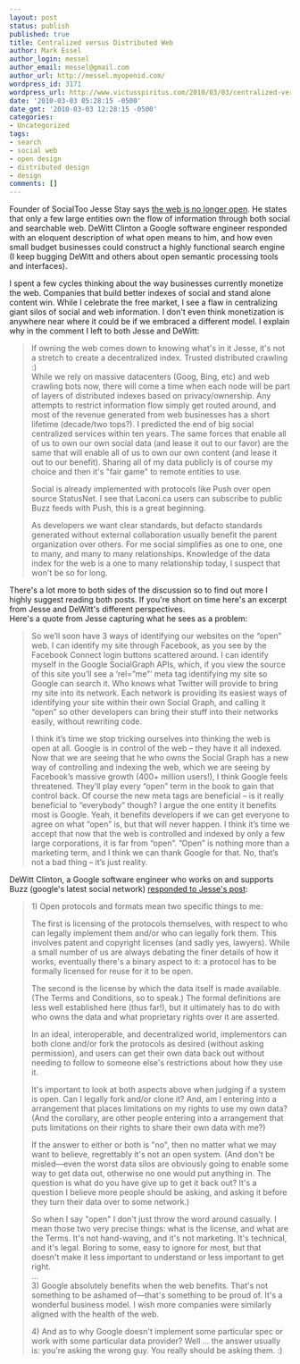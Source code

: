 ```yaml
---
layout: post
status: publish
published: true
title: Centralized versus Distributed Web
author: Mark Essel
author_login: messel
author_email: messel@gmail.com
author_url: http://messel.myopenid.com/
wordpress_id: 3171
wordpress_url: http://www.victusspiritus.com/2010/03/03/centralized-versus-distributed-web/
date: '2010-03-03 05:28:15 -0500'
date_gmt: '2010-03-03 12:28:15 -0500'
categories:
- Uncategorized
tags:
- search
- social web
- open design
- distributed design
- design
comments: []
---
```

<p>Founder of SocialToo Jesse Stay says <a href="http://staynalive.com/articles/2010/03/03/the-web-is-no-longer-open/">the web is no longer open</a>. He states that only a few large entities own the flow of information through both social and searchable web. DeWitt Clinton a Google software engineer responded with an eloquent description of what open means to him, and how even small budget businesses could construct a highly functional search engine (I keep bugging DeWitt and others about open semantic processing tools and interfaces).</p>
<p>I spent a few cycles thinking about the way businesses currently monetize the web. Companies that build better indexes of social and stand alone content win. While I celebrate the free market, I see a flaw in centralizing giant silos of social and web information. I don't even think monetization is anywhere near where it could be if we embraced a different model. I explain why in the comment I left to both Jesse and DeWitt:</p>
<blockquote><p>If owning the web comes down to knowing what's in it Jesse, it's not a stretch to create a decentralized index. Trusted distributed crawling :)<br />
While we rely on massive datacenters (Goog, Bing, etc) and web crawling bots now, there will come a time when each node will be part of layers of distributed indexes based on privacy/ownership. Any attempts to restrict information flow simply get routed around, and most of the revenue generated from web businesses has a short lifetime (decade/two tops?). I predicted the end of big social centralized services within ten years. The same forces that enable all of us to own our own social data (and lease it out to our favor) are the same that will enable all of us to own our own content (and lease it out to our benefit). Sharing all of my data publicly is of course my choice and then it's "fair game" to remote entities to use.</p>
<p>Social is already implemented with protocols like Push over open source StatusNet. I see that Laconi.ca users can subscribe to public Buzz feeds with Push, this is a great beginning.</p>
<p>As developers we want clear standards, but defacto standards generated without external collaboration usually benefit the parent organization over others. For me social simplifies as one to one, one to many, and many to many relationships. Knowledge of the data index for the web is a one to many relationship today, I suspect that won't be so for long.</p></blockquote>
<p>There's a lot more to both sides of the discussion so to find out more I highly suggest reading both posts. If you're short on time here's an excerpt from Jesse and DeWitt's different perspectives.<br />
Here's a quote from Jesse capturing what he sees as a problem:</p>
<blockquote><p>So we’ll soon have 3 ways of identifying our websites on the “open” web.  I can identify my site through Facebook, as you see by the Facebook Connect login buttons scattered around.  I can identify myself in the Google SocialGraph APIs, which, if you view the source of this site you’ll see a ‘rel=”me”‘ meta tag identifying my site so Google can search it.  Who knows what Twitter will provide to bring my site into its network.  Each network is providing its easiest ways of identifying your site within their own Social Graph, and calling it “open” so other developers can bring their stuff into their networks easily, without rewriting code.</p>
<p>I think it’s time we stop tricking ourselves into thinking the web is open at all.  Google is in control of the web – they have it all indexed.  Now that we are seeing that he who owns the Social Graph has a new way of controlling and indexing the web, which we are seeing by Facebook’s massive growth (400+ million users!), I think Google feels threatened.  They’ll play every “open” term in the book to gain that control back.  Of course the new meta tags are beneficial – is it really beneficial to “everybody” though?  I argue the one entity it benefits most is Google.  Yeah, it benefits developers if we can get everyone to agree on what “open” is, but that will never happen.  I think it’s time we accept that now that the web is controlled and indexed by only a few large corporations, it is far from “open”.  ”Open” is nothing more than a marketing term, and I think we can thank Google for that.  No, that’s not a bad thing – it’s just reality.</p></blockquote>
<p>DeWitt Clinton, a Google software engineer who works on and supports Buzz (google's latest social network) <a href="http://www.google.com/buzz/dclinton/KuXDg9P8Q8z/Jesse-Stay-A-few-points-of-clarification-to-your">responded to Jesse's post</a>:</p>
<blockquote><p>1) Open protocols and formats mean two specific things to me:</p>
<p>The first is licensing of the protocols themselves, with respect to who can legally implement them and/or who can legally fork them. This involves patent and copyright licenses (and sadly yes, lawyers). While a small number of us are always debating the finer details of how it works, eventually there's a binary aspect to it: a protocol has to be formally licensed for reuse for it to be open.</p>
<p>The second is the license by which the data itself is made available. (The Terms and Conditions, so to speak.) The formal definitions are less well established here (thus far!), but it ultimately has to do with who owns the data and what proprietary rights over it are asserted.</p>
<p>In an ideal, interoperable, and decentralized world, implementors can both clone and/or fork the protocols as desired (without asking permission), and users can get their own data back out without needing to follow to someone else's restrictions about how they use it.</p>
<p>It's important to look at both aspects above when judging if a system is open. Can I legally fork and/or clone it? And, am I entering into a arrangement that places limitations on my rights to use my own data? (And the corollary, are other people entering into a arrangement that puts limitations on their rights to share their own data with me?)</p>
<p>If the answer to either or both is "no", then no matter what we may want to believe, regrettably it's not an open system. (And don't be misled—even the worst data silos are obviously going to enable some way to get data out, otherwise no one would put anything in. The question is what do you have give up to get it back out? It's a question I believe more people should be asking, and asking it before they turn their data over to some network.)</p>
<p>So when I say "open" I don't just throw the word around casually. I mean those two very precise things: what is the license, and what are the Terms. It's not hand-waving, and it's not marketing. It's technical, and it's legal. Boring to some, easy to ignore for most, but that doesn't make it less important to understand or less important to get right.<br />
...<br />
3) Google absolutely benefits when the web benefits. That's not something to be ashamed of—that's something to be proud of. It's a wonderful business model. I wish more companies were similarly aligned with the health of the web.</p>
<p>4) And as to why Google doesn't implement some particular spec or work with some particular data provider? Well ... the answer usually is: you're asking the wrong guy. You really should be asking them. :)</p></blockquote>
